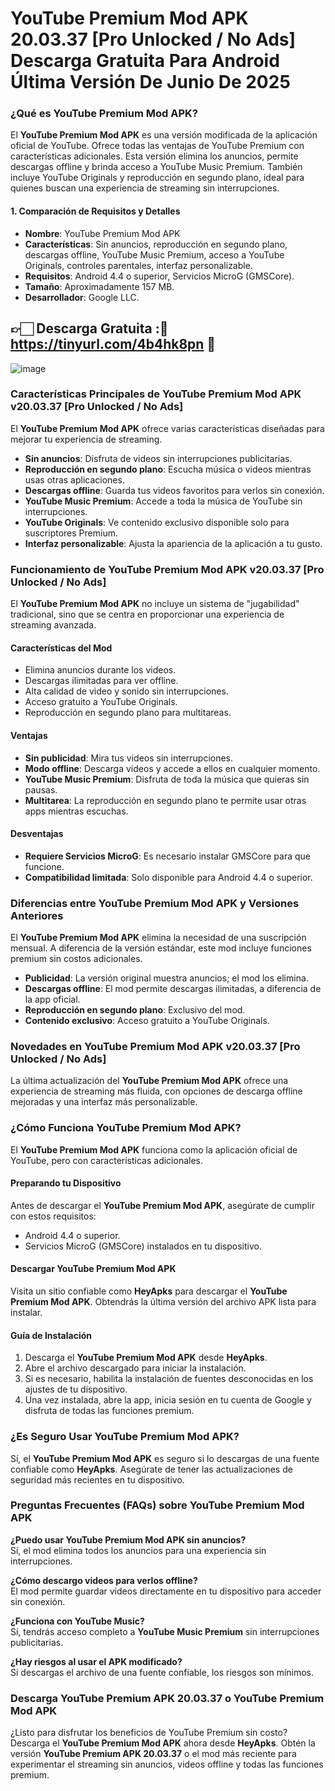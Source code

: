 # YouTube Premium Mod APK 20.03.37 [Pro Unlocked / No Ads] Descarga Gratuita Para Android Última Versión De Junio De 2025

### ¿Qué es YouTube Premium Mod APK?

El **YouTube Premium Mod APK** es una versión modificada de la aplicación oficial de YouTube. Ofrece todas las ventajas de YouTube Premium con características adicionales. Esta versión elimina los anuncios, permite descargas offline y brinda acceso a YouTube Music Premium. También incluye YouTube Originals y reproducción en segundo plano, ideal para quienes buscan una experiencia de streaming sin interrupciones.



#### 1. Comparación de Requisitos y Detalles

- **Nombre**: YouTube Premium Mod APK  
- **Características**: Sin anuncios, reproducción en segundo plano, descargas offline, YouTube Music Premium, acceso a YouTube Originals, controles parentales, interfaz personalizable.  
- **Requisitos**: Android 4.4 o superior, Servicios MicroG (GMSCore).  
- **Tamaño**: Aproximadamente 157 MB.  
- **Desarrollador**: Google LLC.  

## 👉🏻 Descarga Gratuita :🎼 https://tinyurl.com/4b4hk8pn 📲
![image](https://github.com/user-attachments/assets/d1ef5c25-9a1a-49d4-914f-8d09e9f7cfc1)


### Características Principales de YouTube Premium Mod APK v20.03.37 [Pro Unlocked / No Ads]

El **YouTube Premium Mod APK** ofrece varias características diseñadas para mejorar tu experiencia de streaming.

- **Sin anuncios**: Disfruta de videos sin interrupciones publicitarias.  
- **Reproducción en segundo plano**: Escucha música o videos mientras usas otras aplicaciones.  
- **Descargas offline**: Guarda tus videos favoritos para verlos sin conexión.  
- **YouTube Music Premium**: Accede a toda la música de YouTube sin interrupciones.  
- **YouTube Originals**: Ve contenido exclusivo disponible solo para suscriptores Premium.  
- **Interfaz personalizable**: Ajusta la apariencia de la aplicación a tu gusto.  

### Funcionamiento de YouTube Premium Mod APK v20.03.37 [Pro Unlocked / No Ads]

El **YouTube Premium Mod APK** no incluye un sistema de "jugabilidad" tradicional, sino que se centra en proporcionar una experiencia de streaming avanzada.

#### Características del Mod  
- Elimina anuncios durante los videos.  
- Descargas ilimitadas para ver offline.  
- Alta calidad de video y sonido sin interrupciones.  
- Acceso gratuito a YouTube Originals.  
- Reproducción en segundo plano para multitareas.  

#### Ventajas  
- **Sin publicidad**: Mira tus videos sin interrupciones.  
- **Modo offline**: Descarga videos y accede a ellos en cualquier momento.  
- **YouTube Music Premium**: Disfruta de toda la música que quieras sin pausas.  
- **Multitarea**: La reproducción en segundo plano te permite usar otras apps mientras escuchas.  

#### Desventajas  
- **Requiere Servicios MicroG**: Es necesario instalar GMSCore para que funcione.  
- **Compatibilidad limitada**: Solo disponible para Android 4.4 o superior.  

### Diferencias entre YouTube Premium Mod APK y Versiones Anteriores

El **YouTube Premium Mod APK** elimina la necesidad de una suscripción mensual. A diferencia de la versión estándar, este mod incluye funciones premium sin costos adicionales.

- **Publicidad**: La versión original muestra anuncios; el mod los elimina.  
- **Descargas offline**: El mod permite descargas ilimitadas, a diferencia de la app oficial.  
- **Reproducción en segundo plano**: Exclusivo del mod.  
- **Contenido exclusivo**: Acceso gratuito a YouTube Originals.  

### Novedades en YouTube Premium Mod APK v20.03.37 [Pro Unlocked / No Ads]

La última actualización del **YouTube Premium Mod APK** ofrece una experiencia de streaming más fluida, con opciones de descarga offline mejoradas y una interfaz más personalizable.  

### ¿Cómo Funciona YouTube Premium Mod APK?

El **YouTube Premium Mod APK** funciona como la aplicación oficial de YouTube, pero con características adicionales.  

#### Preparando tu Dispositivo  
Antes de descargar el **YouTube Premium Mod APK**, asegúrate de cumplir con estos requisitos:  
- Android 4.4 o superior.  
- Servicios MicroG (GMSCore) instalados en tu dispositivo.  

#### Descargar YouTube Premium Mod APK  
Visita un sitio confiable como **HeyApks** para descargar el **YouTube Premium Mod APK**. Obtendrás la última versión del archivo APK lista para instalar.  

#### Guía de Instalación  
1. Descarga el **YouTube Premium Mod APK** desde **HeyApks**.  
2. Abre el archivo descargado para iniciar la instalación.  
3. Si es necesario, habilita la instalación de fuentes desconocidas en los ajustes de tu dispositivo.  
4. Una vez instalada, abre la app, inicia sesión en tu cuenta de Google y disfruta de todas las funciones premium.  

### ¿Es Seguro Usar YouTube Premium Mod APK?

Sí, el **YouTube Premium Mod APK** es seguro si lo descargas de una fuente confiable como **HeyApks**. Asegúrate de tener las actualizaciones de seguridad más recientes en tu dispositivo.  

### Preguntas Frecuentes (FAQs) sobre YouTube Premium Mod APK  

**¿Puedo usar YouTube Premium Mod APK sin anuncios?**  
Sí, el mod elimina todos los anuncios para una experiencia sin interrupciones.  

**¿Cómo descargo videos para verlos offline?**  
El mod permite guardar videos directamente en tu dispositivo para acceder sin conexión.  

**¿Funciona con YouTube Music?**  
Sí, tendrás acceso completo a **YouTube Music Premium** sin interrupciones publicitarias.  

**¿Hay riesgos al usar el APK modificado?**  
Si descargas el archivo de una fuente confiable, los riesgos son mínimos.  

### Descarga YouTube Premium APK 20.03.37 o YouTube Premium Mod APK  

¿Listo para disfrutar los beneficios de YouTube Premium sin costo? Descarga el **YouTube Premium Mod APK** ahora desde **HeyApks**. Obtén la versión **YouTube Premium APK 20.03.37** o el mod más reciente para experimentar el streaming sin anuncios, videos offline y todas las funciones premium.  
